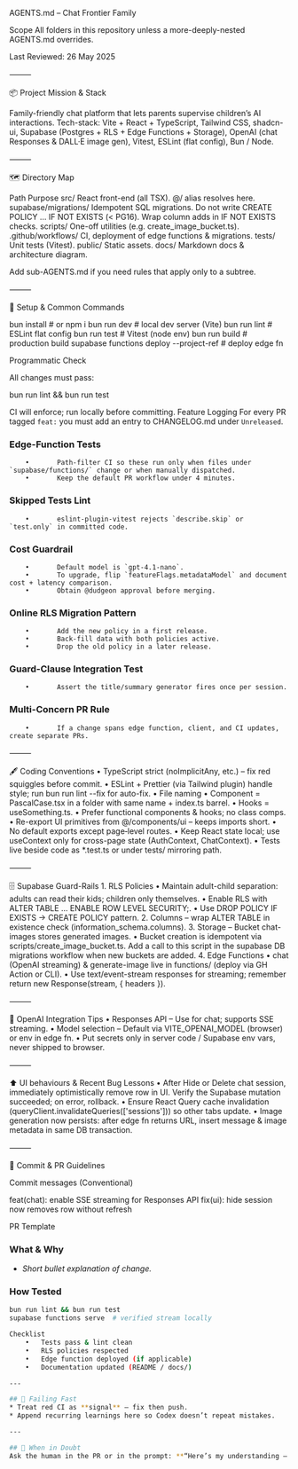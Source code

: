 AGENTS.md – Chat Frontier Family

Scope All folders in this repository unless a more-deeply-nested AGENTS.md overrides.

Last Reviewed: 26 May 2025

⸻

📦 Project Mission & Stack

Family-friendly chat platform that lets parents supervise children’s AI interactions.
Tech-stack: Vite + React + TypeScript, Tailwind CSS, shadcn-ui, Supabase (Postgres + RLS + Edge Functions + Storage), OpenAI (chat Responses & DALL·E image gen), Vitest, ESLint (flat config), Bun / Node.

⸻

🗺️ Directory Map

Path	Purpose
src/	React front-end (all TSX). @/ alias resolves here.
supabase/migrations/	Idempotent SQL migrations. Do not write CREATE POLICY … IF NOT EXISTS (< PG16). Wrap column adds in IF NOT EXISTS checks.
scripts/	One-off utilities (e.g. create_image_bucket.ts).
.github/workflows/	CI, deployment of edge functions & migrations.
tests/	Unit tests (Vitest).
public/	Static assets.
docs/	Markdown docs & architecture diagram.

Add sub-AGENTS.md if you need rules that apply only to a subtree.

⸻

🔧 Setup & Common Commands

bun install           # or npm i
bun run dev           # local dev server (Vite)
bun run lint          # ESLint flat config
bun run test          # Vitest (node env)
bun run build         # production build
supabase functions deploy <fn> --project-ref <id>  # deploy edge fn

Programmatic Check

All changes must pass:

bun run lint && bun run test

CI will enforce; run locally before committing.
Feature Logging
For every PR tagged `feat:` you must add an entry to CHANGELOG.md under `Unreleased`.

### Edge-Function Tests
        •       Path-filter CI so these run only when files under `supabase/functions/` change or when manually dispatched.
        •       Keep the default PR workflow under 4 minutes.

### Skipped Tests Lint
        •       eslint-plugin-vitest rejects `describe.skip` or `test.only` in committed code.

### Cost Guardrail
        •       Default model is `gpt-4.1-nano`.
        •       To upgrade, flip `featureFlags.metadataModel` and document cost + latency comparison.
        •       Obtain @dudgeon approval before merging.

### Online RLS Migration Pattern
        •       Add the new policy in a first release.
        •       Back-fill data with both policies active.
        •       Drop the old policy in a later release.

### Guard-Clause Integration Test
        •       Assert the title/summary generator fires once per session.

### Multi-Concern PR Rule
        •       If a change spans edge function, client, and CI updates, create separate PRs.


⸻

🖋️ Coding Conventions
	•	TypeScript strict (noImplicitAny, etc.) – fix red squiggles before commit.
	•	ESLint + Prettier (via Tailwind plugin) handle style; run bun run lint --fix for auto-fix.
	•	File naming
	•	Component = PascalCase.tsx in a folder with same name + index.ts barrel.
	•	Hooks = useSomething.ts.
	•	Prefer functional components & hooks; no class comps.
	•	Re-export UI primitives from @/components/ui – keeps imports short.
	•	No default exports except page‐level routes.
	•	Keep React state local; use useContext only for cross-page state (AuthContext, ChatContext).
	•	Tests live beside code as *.test.ts or under tests/ mirroring path.

⸻

🗄️ Supabase Guard-Rails
	1.	RLS Policies
	•	Maintain adult-child separation: adults can read their kids; children only themselves.
	•	Enable RLS with ALTER TABLE … ENABLE ROW LEVEL SECURITY;.
	•	Use DROP POLICY IF EXISTS → CREATE POLICY pattern.
	2.	Columns – wrap ALTER TABLE in existence check (information_schema.columns).
	3.	Storage – Bucket chat-images stores generated images.
	•	Bucket creation is idempotent via scripts/create_image_bucket.ts. Add a call to this script in the supabase DB migrations workflow when new buckets are added.
	4.	Edge Functions
	•	chat (OpenAI streaming) & generate-image live in functions/ (deploy via GH Action or CLI).
	•	Use text/event-stream responses for streaming; remember return new Response(stream, { headers }).

⸻

🤖 OpenAI Integration Tips
	•	Responses API – Use for chat; supports SSE streaming.
	•	Model selection – Default via VITE_OPENAI_MODEL (browser) or env in edge fn.
	•	Put secrets only in server code / Supabase env vars, never shipped to browser.

⸻

⬆️ UI behaviours & Recent Bug Lessons
	•	After Hide or Delete chat session, immediately optimistically remove row in UI. Verify the Supabase mutation succeeded; on error, rollback.
	•	Ensure React Query cache invalidation (queryClient.invalidateQueries(['sessions'])) so other tabs update.
	•	Image generation now persists: after edge fn returns URL, insert message & image metadata in same DB transaction.

⸻

📝 Commit & PR Guidelines

Commit messages (Conventional)

feat(chat): enable SSE streaming for Responses API
fix(ui): hide session now removes row without refresh

PR Template

### What & Why
- _Short bullet explanation of change._

### How Tested
```bash
bun run lint && bun run test
supabase functions serve  # verified stream locally

Checklist
	•	Tests pass & lint clean
	•	RLS policies respected
	•	Edge function deployed (if applicable)
	•	Documentation updated (README / docs/)

---

## 🚦 Failing Fast
* Treat red CI as **signal** – fix then push.
* Append recurring learnings here so Codex doesn’t repeat mistakes.

---

## 🛑 When in Doubt
Ask the human in the PR or in the prompt: **“Here’s my understanding – am I missing anything?”**
